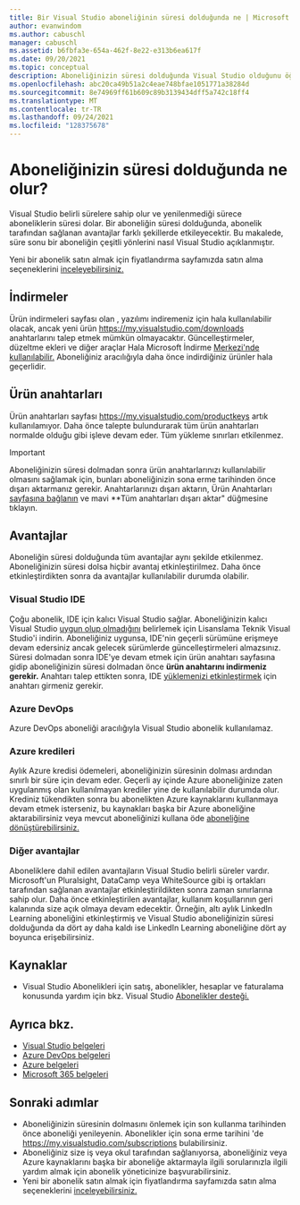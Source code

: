 ```yaml
---
title: Bir Visual Studio aboneliğinin süresi dolduğunda ne | Microsoft Docs
author: evanwindom
ms.author: cabuschl
manager: cabuschl
ms.assetid: b6fbfa3e-654a-462f-8e22-e313b6ea617f
ms.date: 09/20/2021
ms.topic: conceptual
description: Aboneliğinizin süresi dolduğunda Visual Studio olduğunu öğrenin
ms.openlocfilehash: abc20ca49b51a2c4eae748bfae1051771a38284d
ms.sourcegitcommit: 8e74969ff61b609c89b3139434dff5a742c18ff4
ms.translationtype: MT
ms.contentlocale: tr-TR
ms.lasthandoff: 09/24/2021
ms.locfileid: "128375678"
---
```

# <a name="what-happens-when-your-subscription-expires"></a>Aboneliğinizin süresi dolduğunda ne olur?
Visual Studio belirli sürelere sahip olur ve yenilenmediği sürece aboneliklerin süresi dolar.  Bir aboneliğin süresi dolduğunda, abonelik tarafından sağlanan avantajlar farklı şekillerde etkileyecektir.  Bu makalede, süre sonu bir aboneliğin çeşitli yönlerini nasıl Visual Studio açıklanmıştır. 

Yeni bir abonelik satın almak için fiyatlandırma sayfamızda satın alma seçeneklerini [inceleyebilirsiniz.](https://visualstudio.microsoft.com/vs/pricing)

## <a name="downloads"></a>İndirmeler
Ürün indirmeleri sayfası olan , yazılımı indiremeniz için hala kullanılabilir olacak, ancak yeni ürün <https://my.visualstudio.com/downloads> anahtarlarını talep etmek mümkün olmayacaktır.  Güncelleştirmeler, düzeltme ekleri ve diğer araçlar Hala Microsoft İndirme [Merkezi'nde kullanılabilir.](https://www.microsoft.com/downloads)  Aboneliğiniz aracılığıyla daha önce indirdiğiniz ürünler hala geçerlidir.

## <a name="product-keys"></a>Ürün anahtarları
Ürün anahtarları sayfası <https://my.visualstudio.com/productkeys> artık kullanılamıyor.  Daha önce talepte bulundurarak tüm ürün anahtarları normalde olduğu gibi işleve devam eder.  Tüm yükleme sınırları etkilenmez.  
> [!IMPORTANT]
> Aboneliğinizin süresi dolmadan sonra ürün anahtarlarınızı kullanılabilir olmasını sağlamak için, bunları aboneliğinizin sona erme tarihinden önce dışarı aktarmanız gerekir. Anahtarlarınızı dışarı aktarın, Ürün Anahtarları [sayfasına bağlanın](https://my.visualstudio.com/productkeys) ve mavi **Tüm anahtarları dışarı aktar" düğmesine tıklayın.  

## <a name="benefits"></a>Avantajlar 
Aboneliğin süresi dolduğunda tüm avantajlar aynı şekilde etkilenmez.  Aboneliğinizin süresi dolsa hiçbir avantaj etkinleştirilmez.  Daha önce etkinleştirdikten sonra da avantajlar kullanılabilir durumda olabilir.  

### <a name="visual-studio-ide"></a>Visual Studio IDE
Çoğu abonelik, IDE için kalıcı Visual Studio sağlar. Aboneliğinizin kalıcı Visual Studio [uygun olup olmadığını](https://aka.ms/vslicensing) belirlemek için Lisanslama Teknik Visual Studio'i indirin.  Aboneliğiniz uygunsa, IDE'nin geçerli sürümüne erişmeye devam edersiniz ancak gelecek sürümlerde güncelleştirmeleri almazsınız.  Süresi dolmadan sonra IDE'ye devam etmek [](https://my.visualstudio.com/productkeys) için ürün anahtarı sayfasına gidip aboneliğinizin süresi dolmadan önce **ürün anahtarını indirmeniz gerekir.**  Anahtarı talep ettikten sonra, IDE [yüklemenizi etkinleştirmek](https://docs.microsoft.com/visualstudio/ide/how-to-unlock-visual-studio?view=vs-2019#enter-a-product-key) için anahtarı girmeniz gerekir.  

### <a name="azure-devops"></a>Azure DevOps
Azure DevOps aboneliği aracılığıyla Visual Studio abonelik kullanılamaz.  

### <a name="azure-credits"></a>Azure kredileri
Aylık Azure kredisi ödemeleri, aboneliğinizin süresinin dolması ardından sınırlı bir süre için devam eder.  Geçerli ay içinde Azure aboneliğinize zaten uygulanmış olan kullanılmayan krediler yine de kullanılabilir durumda olur.  Krediniz tükendikten sonra bu abonelikten Azure kaynaklarını kullanmaya devam [](/azure/azure-resource-manager/management/move-resource-group-and-subscription) etmek isterseniz, bu kaynakları başka bir Azure aboneliğine aktarabilirsiniz veya mevcut aboneliğinizi kullana öde [aboneliğine dönüştürebilirsiniz.](/azure/cost-management-billing/manage/spending-limit#remove-the-spending-limit-in-azure-portal)

### <a name="other-benefits"></a>Diğer avantajlar 
Aboneliklere dahil edilen avantajların Visual Studio belirli süreler vardır.  Microsoft'un Pluralsight, DataCamp veya WhiteSource gibi iş ortakları tarafından sağlanan avantajlar etkinleştirildikten sonra zaman sınırlarına sahip olur.  Daha önce etkinleştirilen avantajlar, kullanım koşullarının geri kalanında size açık olmaya devam edecektir.  Örneğin, altı aylık LinkedIn Learning aboneliğini etkinleştirmiş ve Visual Studio aboneliğinizin süresi dolduğunda da dört ay daha kaldı ise LinkedIn Learning aboneliğine dört ay boyunca erişebilirsiniz.  

## <a name="resources"></a>Kaynaklar
- Visual Studio Abonelikleri için satış, abonelikler, hesaplar ve faturalama konusunda yardım için bkz. Visual Studio [Abonelikler desteği.](https://aka.ms/vssubscriberhelp)

## <a name="see-also"></a>Ayrıca bkz.
- [Visual Studio belgeleri](/visualstudio/)
- [Azure DevOps belgeleri](/azure/devops/)
- [Azure belgeleri](/azure/)
- [Microsoft 365 belgeleri](/microsoft-365/)

## <a name="next-steps"></a>Sonraki adımlar
- Aboneliğinizin süresinin dolmasını önlemek için son kullanma tarihinden önce aboneliği yenileyenin.  Abonelikler için sona erme tarihini 'de <https://my.visualstudio.com/subscriptions> bulabilirsiniz.
- Aboneliğiniz size iş veya okul tarafından sağlanıyorsa, [](contact-my-admin.md) aboneliğiniz veya Azure kaynaklarını başka bir aboneliğe aktarmayla ilgili sorularınızla ilgili yardım almak için abonelik yöneticinize başvurabilirsiniz.
- Yeni bir abonelik satın almak için fiyatlandırma sayfamızda satın alma seçeneklerini [inceleyebilirsiniz.](https://visualstudio.microsoft.com/vs/pricing)